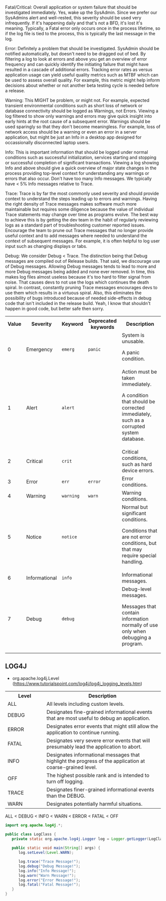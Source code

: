 Fatal/Critical: Overall application or system failure that should be investigated immediately. Yes, wake up the SysAdmin. Since we prefer our SysAdmins alert and well-rested, this severity should be used very infrequently. If it's happening daily and that's not a BFD, it's lost it's meaning. Typically, a Fatal error only occurs once in the process lifetime, so if the log file is tied to the process, this is typically the last message in the log.

Error: Definitely a problem that should be investigated. SysAdmin should be notified automatically, but doesn't need to be dragged out of bed. By filtering a log to look at errors and above you get an overview of error frequency and can quickly identify the initiating failure that might have resulted in a cascade of additional errors. Tracking error rates as versus application usage can yield useful quality metrics such as MTBF which can be used to assess overall quality. For example, this metric might help inform decisions about whether or not another beta testing cycle is needed before a release.

Warning: This MIGHT be problem, or might not. For example, expected transient environmental conditions such as short loss of network or database connectivity should be logged as Warnings, not Errors. Viewing a log filtered to show only warnings and errors may give quick insight into early hints at the root cause of a subsequent error. Warnings should be used sparingly so that they don't become meaningless. For example, loss of network access should be a warning or even an error in a server application, but might be just an Info in a desktop app designed for occassionally disconnected laptop users.

Info: This is important information that should be logged under normal conditions such as successful initialization, services starting and stopping or successful completion of significant transactions. Viewing a log showing Info and above should give a quick overview of major state changes in the process providing top-level context for understanding any warnings or errors that also occur. Don't have too many Info messages. We typically have < 5% Info messages relative to Trace.

Trace: Trace is by far the most commonly used severity and should provide context to understand the steps leading up to errors and warnings. Having the right density of Trace messages makes software much more maintainable but requires some diligence because the value of individual Trace statements may change over time as programs evolve. The best way to achieve this is by getting the dev team in the habit of regularly reviewing logs as a standard part of troubleshooting customer reported issues. Encourage the team to prune out Trace messages that no longer provide useful context and to add messages where needed to understand the context of subsequent messages. For example, it is often helpful to log user input such as changing displays or tabs.

Debug: We consider Debug < Trace. The distinction being that Debug messages are compiled out of Release builds. That said, we discourage use of Debug messages. Allowing Debug messages tends to lead to more and more Debug messages being added and none ever removed. In time, this makes log files almost useless because it's too hard to filter signal from noise. That causes devs to not use the logs which continues the death spiral. In contrast, constantly pruning Trace messages encourages devs to use them which results in a virtuous spiral. Also, this eliminates the possibility of bugs introduced because of needed side-effects in debug code that isn't included in the release build. Yeah, I know that shouldn't happen in good code, but better safe then sorry.


<table>
<tbody><tr>
<th>Value</th>
<th>Severity</th>
<th>Keyword</th>
<th>Deprecated keywords</th>
<th>Description</th>
</tr>
<tr>
<td>0</td>
<td>Emergency</td>
<td><code>emerg</code></td>
<td><code>panic</code></td>
<td>System is unusable.<br>
<p>A panic condition.</p>
</td>
</tr>
<tr>
<td>1</td>
<td>Alert</td>
<td><code>alert</code></td>
<td></td>
<td>Action must be taken immediately.<br>
<p>A condition that should be corrected immediately, such as a corrupted system database.</p>
</td>
</tr>
<tr>
<td>2</td>
<td>Critical</td>
<td><code>crit</code></td>
<td></td>
<td>Critical conditions, such as hard device errors.</td>
</tr>
<tr>
<td>3</td>
<td>Error</td>
<td><code>err</code></td>
<td><code>error</code></td>
<td>Error conditions.</td>
</tr>
<tr>
<td>4</td>
<td>Warning</td>
<td><code>warning</code></td>
<td><code>warn</code></td>
<td>Warning conditions.</td>
</tr>
<tr>
<td>5</td>
<td>Notice</td>
<td><code>notice</code></td>
<td></td>
<td>Normal but significant conditions.<br>
<p>Conditions that are not error conditions, but that may require special handling.</p>
</td>
</tr>
<tr>
<td>6</td>
<td>Informational</td>
<td><code>info</code></td>
<td></td>
<td>Informational messages.</td>
</tr>
<tr>
<td>7</td>
<td>Debug</td>
<td><code>debug</code></td>
<td></td>
<td>Debug-level messages.<br>
<p>Messages that contain information normally of use only when debugging a program.</p>
</td>
</tr>
</tbody></table>


## LOG4J
-  org.apache.log4j.Level  (https://www.tutorialspoint.com/log4j/log4j_logging_levels.htm)

<table class="table table-bordered">
<tbody><tr>
<th style="width:25%">Level</th>
<th>Description</th>
</tr>
<tr>
<td>ALL</td>
<td>All levels including custom levels.</td>
</tr>
<tr>
<td>DEBUG</td>
<td>Designates fine-grained informational events that are most useful to debug an application.</td>
</tr>
<tr>
<td>ERROR</td>
<td>Designates error events that might still allow the application to continue running.</td>
</tr>
<tr>
<td>FATAL</td>
<td>Designates very severe error events that will presumably lead the application to abort.</td>
</tr>
<tr>
<td>INFO</td>
<td>Designates informational messages that highlight the progress of the application at coarse-grained level.</td>
</tr>
<tr>
<td>OFF</td>
<td>The highest possible rank and is intended to turn off logging.</td>
</tr>
<tr>
<td>TRACE</td>
<td>Designates finer-grained informational events than the DEBUG.</td>
</tr>
<tr>
<td>WARN</td>
<td>Designates potentially harmful situations.</td>
</tr>
</tbody></table>

ALL < DEBUG < INFO < WARN < ERROR < FATAL < OFF


```java
import org.apache.log4j.*;

public class LogClass {
   private static org.apache.log4j.Logger log = Logger.getLogger(LogClass.class);
   
   public static void main(String[] args) {
      log.setLevel(Level.WARN);

      log.trace("Trace Message!");
      log.debug("Debug Message!");
      log.info("Info Message!");
      log.warn("Warn Message!");
      log.error("Error Message!");
      log.fatal("Fatal Message!");
   }
}
```

